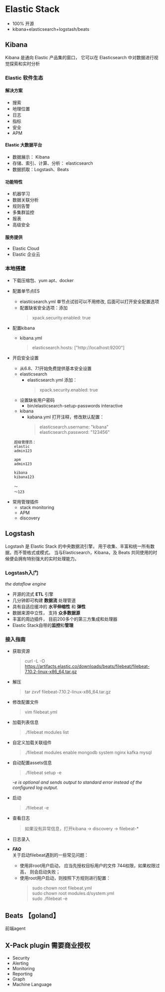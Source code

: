 # Elastic Stack
- 100% 开源  
- kibana+elasticsearch+logstash/beats

## Kibana
Kibana 是通向 Elastic 产品集的窗口， 
它可以在 Elasticsearch 中对数据进行视觉探索和实时分析
### Elastic 软件生态

#### 解决方案
- 搜索
- 地理位置
- 日志
- 指标
- 安全
- APM

#### Elastic 大数据平台
- 数据展示： Kibana
- 存储、索引、计算、分析： elasticsearch
- 数据抓取：Logstash、Beats

#### 功能特性
- 机器学习
- 数据关联分析
- 规则告警
- 多集群监控
- 报表
- 高级安全

#### 服务提供
- Elastic Cloud
- Elastic 企业云

### 本地搭建
* 下载压缩包、yum apt、docker
* 配置单节点ES
    - elasticsearch.yml 单节点试验可以不用修改, 后面可以打开安全配置选项
    - 配置缺省安全选项：添加
        > xpack.security.enabled: true
      
* 配置kibana
    - kibana.yml 
      > elasticsearch.hosts: ["http://localhost:9200"]
    
* 开启安全设置
    - 从6.8、7.1开始免费提供基本安全设置
    - elasticsearch
        - elasticsearch.yml 添加：
            > xpack.security.enabled: true
    - 设置缺省用户密码
        - bin/elasticsearch-setup-passwords interactive
    - kibana
        - kabana.yml 打开注释，修改默认配置：
            > elasticsearch.username: "kibana"  
              elasticsearch.password: "123456"
          
```angular2html
    超级管理员：
    elastic
    admin123

    apm
    admin123

    kibana
    kibana123

    ～
    ～123
```
          
* 常用管理插件
    - stack monitoring
    - APM
    - discovery

## Logstash
Logstash 是 Elastic Stack 的中央数据流引擎，
用于收集、丰富和统一所有数据，而不管格式或模式。
当与Elasticsearch，Kibana，及 Beats 共同使用的时候便会拥有特别强大的实时处理能力。

### Logstash入门
_the dataflow engine_
- 开源的流式 **ETL** 引擎
- 几分钟即可构建 **数据流** 处理管道
- 具有自适应缓冲的 **水平伸缩性** 和 **弹性**
- 数据来源中立性， 支持 **众多数据源**
- 丰富的周边插件， 目前200多个的第三方集成和处理器
- Elastic Stack自带的**监控**和**管理**

### 接入指南

- 获取资源
    > curl -L -O https://artifacts.elastic.co/downloads/beats/filebeat/filebeat-7.10.2-linux-x86_64.tar.gz

- 解压
    > tar zxvf filebeat-7.10.2-linux-x86_64.tar.gz

- 修改配置文件
    > vim filebeat.yml

- 加载列表信息
    > ./filebeat modules list

- 自定义加载关联组件
    > ./filebeat modules enable mongodb system nginx kafka mysql

- 自动配置assets信息
    > ./filebeat setup -e  
  
    _-e is optional and sends output to standard error instead of the configured log output._
- 启动
    > ./filebeat -e
  
- 查看日志  
  > 如果没有异常信息，打开kibana -> discovery -> filebeat-* 
  
- 日志录入
    > 

- ***FAQ***  
  关于启动filebeat遇到的一些常见问题：
  - 使用非root用户启动， 应当先授权目标用户的文件 744权限，如果权限过高， 则会启动失败；
  - 使用root用户启动，则按照下方规则进行配置：
    > sudo chown root filebeat.yml  
      sudo chown root modules.d/system.yml  
      sudo ./filebeat -e
    
    








## Beats 【goland】
前端agent

## X-Pack plugin 需要商业授权
- Security
- Alerting
- Monitoring
- Reporting
- Graph
- Machine Language


            
